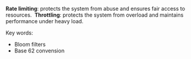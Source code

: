 **Rate limiting**: protects the system from abuse and ensures fair access to resources. 
**Throttling**: protects the system from overload and maintains performance under heavy load.

Key words:
- Bloom filters
- Base 62 convension